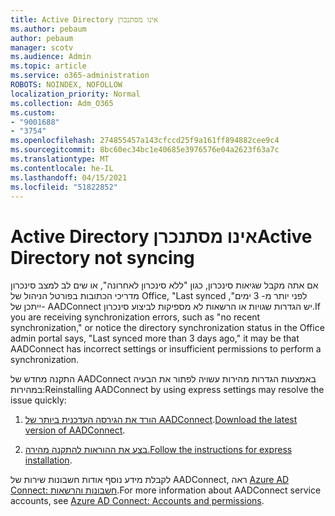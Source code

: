 ```yaml
---
title: Active Directory אינו מסתנכרן
ms.author: pebaum
author: pebaum
manager: scotv
ms.audience: Admin
ms.topic: article
ms.service: o365-administration
ROBOTS: NOINDEX, NOFOLLOW
localization_priority: Normal
ms.collection: Adm_O365
ms.custom:
- "9001688"
- "3754"
ms.openlocfilehash: 274855457a143cfccd25f9a161ff894882cee9c4
ms.sourcegitcommit: 8bc60ec34bc1e40685e3976576e04a2623f63a7c
ms.translationtype: MT
ms.contentlocale: he-IL
ms.lasthandoff: 04/15/2021
ms.locfileid: "51822852"
---
```

# <a name="active-directory-not-syncing"></a><span data-ttu-id="c757b-102">Active Directory אינו מסתנכרן</span><span class="sxs-lookup"><span data-stu-id="c757b-102">Active Directory not syncing</span></span>

<span data-ttu-id="c757b-103">אם אתה מקבל שגיאות סינכרון, כגון "ללא סינכרון לאחרונה", או שים לב למצב סינכרון מדריכי הכתובות בפורטל הניהול של Office, "Last synced לפני יותר מ- 3 ימים", ייתכן של- AADConnect יש הגדרות שגויות או הרשאות לא מספיקות לביצוע סינכרון.</span><span class="sxs-lookup"><span data-stu-id="c757b-103">If you are receiving synchronization errors, such as "no recent synchronization," or notice the directory synchronization status in the Office admin portal says, "Last synced more than 3 days ago," it may be that AADConnect has incorrect settings or insufficient permissions to perform a synchronization.</span></span>  

<span data-ttu-id="c757b-104">התקנה מחדש של AADConnect באמצעות הגדרות מהירות עשויה לפתור את הבעיה במהירות:</span><span class="sxs-lookup"><span data-stu-id="c757b-104">Reinstalling AADConnect by using express settings may resolve the issue quickly:</span></span>

1. <span data-ttu-id="c757b-105">[הורד את הגירסה העדכנית ביותר של AADConnect](https://go.microsoft.com/fwlink/?LinkId=615771).</span><span class="sxs-lookup"><span data-stu-id="c757b-105">[Download the latest version of AADConnect](https://go.microsoft.com/fwlink/?LinkId=615771).</span></span>

2. <span data-ttu-id="c757b-106">[בצע את ההוראות להתקנה מהירה.](https://docs.microsoft.com/azure/active-directory/hybrid/how-to-connect-install-express)</span><span class="sxs-lookup"><span data-stu-id="c757b-106">[Follow the instructions for express installation](https://docs.microsoft.com/azure/active-directory/hybrid/how-to-connect-install-express).</span></span>

<span data-ttu-id="c757b-107">לקבלת מידע נוסף אודות חשבונות שירות של AADConnect, ראה [Azure AD Connect: חשבונות והרשאות](https://docs.microsoft.com/azure/active-directory/hybrid/reference-connect-accounts-permissions).</span><span class="sxs-lookup"><span data-stu-id="c757b-107">For more information about AADConnect service accounts, see [Azure AD Connect: Accounts and permissions](https://docs.microsoft.com/azure/active-directory/hybrid/reference-connect-accounts-permissions).</span></span>
